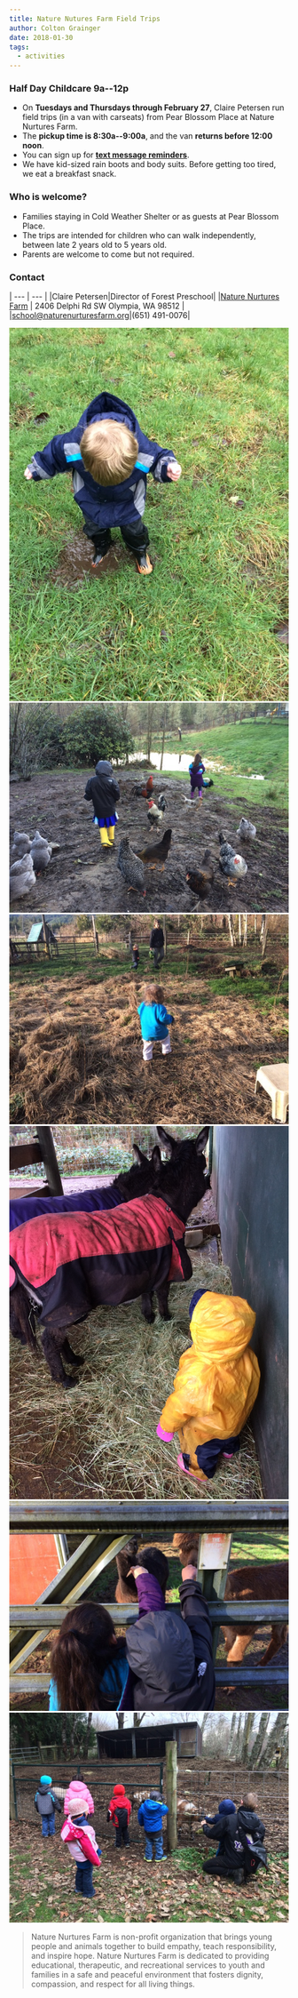 ```yaml
---
title: Nature Nutures Farm Field Trips
author: Colton Grainger
date: 2018-01-30
tags:
  - activities
---
```


### Half Day Childcare 9a--12p

- On **Tuesdays and Thursdays through February 27**, Claire Petersen run field trips (in a van with carseats) from Pear Blossom Place at Nature Nurtures Farm. 
- The **pickup time is 8:30a--9:00a**, and the van **returns before 12:00 noon**.
- You can sign up for **[text message reminders](https://www.remind.com/join/nnf-pbp)**.
- We have kid-sized rain boots and body suits. Before getting too tired, we eat a breakfast snack.

### Who is welcome?

- Families staying in Cold Weather Shelter or as guests at Pear Blossom Place.
- The trips are intended for children who can walk independently, between late 2 years old to 5 years old.
- Parents are welcome to come but not required.

### Contact

| --- | --- |
|Claire Petersen|Director of Forest Preschool| 
|[Nature Nurtures Farm](http://www.naturenurturesfarm.org) | 2406 Delphi Rd SW Olympia, WA 98512 |
|[school@naturenurturesfarm.org](mailto:school@naturenurturesfarm.org)|(651) 491-0076| 

![muddy](images/muddy.jpg)
![chickens](images/chickens.jpg)
![hay](images/hay.jpg)
![ponies](images/ponies.jpg)
![llamas](images/llamas.jpg)
![pigs](images/pigs.jpg)

> Nature Nurtures Farm is non-profit organization that brings young people and animals together to build empathy, teach responsibility, and inspire hope. Nature Nurtures Farm is dedicated to providing educational, therapeutic, and recreational services to youth and families in a safe and peaceful environment that fosters dignity, compassion, and respect for all living things.

